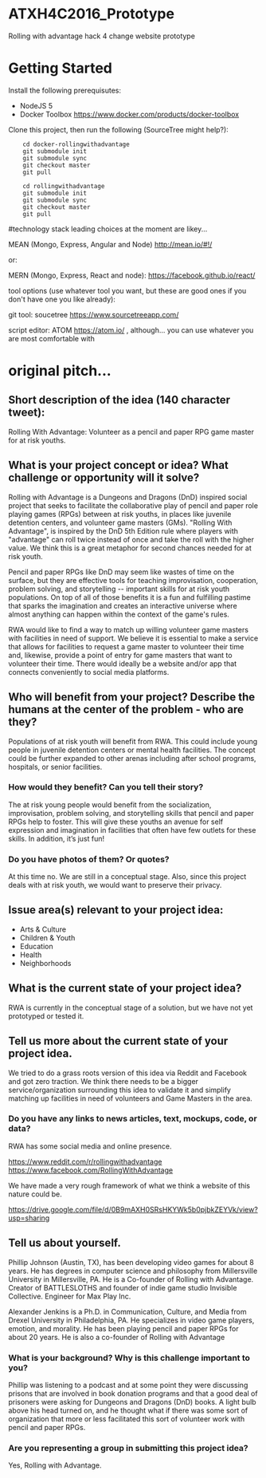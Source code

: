 # ATXH4C2016_Prototype
Rolling with advantage hack 4 change website prototype

# Getting Started #

Install the following prerequisutes:

* NodeJS 5
* Docker Toolbox https://www.docker.com/products/docker-toolbox

Clone this project, then run the following (SourceTree might help?):

        cd docker-rollingwithadvantage
        git submodule init 
        git submodule sync
        git checkout master
        git pull
        
        cd rollingwithadvantage
        git submodule init 
        git submodule sync
        git checkout master
        git pull

        

#technology stack
leading choices at the moment are likey...

MEAN (Mongo, Express, Angular and Node) http://mean.io/#!/

or:

MERN (Mongo, Express, React and node): https://facebook.github.io/react/

tool options (use whatever tool you want, but these are good ones if you don't have one you like already):

git tool: soucetree https://www.sourcetreeapp.com/

script editor: ATOM https://atom.io/ , although... you can use whatever you are most comfortable with

# original pitch...

## Short description of the idea (140 character tweet):

Rolling With Advantage: Volunteer as a pencil and paper RPG game master for at risk youths.

## What is your project concept or idea? What challenge or opportunity will it solve?

Rolling with Advantage is a Dungeons and Dragons (DnD) inspired social project that seeks to facilitate the collaborative play of pencil and paper role playing games (RPGs) between at risk youths, in places like juvenile detention centers, and volunteer game masters (GMs). "Rolling With Advantage", is inspired by the DnD 5th Edition rule where players with "advantage" can roll twice instead of once and take the roll with the higher value. We think this is a great metaphor for second chances needed for at risk youth.

Pencil and paper RPGs like DnD may seem like wastes of time on the surface, but they are effective tools for teaching improvisation, cooperation, problem solving, and storytelling -- important skills for at risk youth populations. On top of all of those benefits it is a fun and fulfilling pastime that sparks the imagination and creates an interactive universe where almost anything can happen within the context of the game's rules.

RWA  would like to find a way to match up willing volunteer game masters with facilities in need of support.  We believe it is essential to make a service that allows for facilities to request a game master to volunteer their time and, likewise, provide a point of entry for game masters that want to volunteer their time. There would ideally be a website and/or app that connects conveniently to social media platforms.

## Who will benefit from your project? Describe the humans at the center of the problem - who are they? 

Populations of at risk youth will benefit from RWA. This could include young people in juvenile detention centers or mental health facilities. The concept could be further expanded to other arenas including after school programs, hospitals, or senior facilities.

### How would they benefit? Can you tell their story?

The at risk young people would benefit from the socialization, improvisation, problem solving, and storytelling skills that pencil and paper RPGs help to foster. This will give these youths an avenue for self expression and imagination in facilities that often have few outlets for these skills. In addition, it’s just fun! 

### Do you have photos of them? Or quotes?

At this time no. We are still in a conceptual stage. Also, since this project deals with at risk youth, we would want to preserve their privacy. 

## Issue area(s) relevant to your project idea:

- Arts & Culture
- Children & Youth
- Education
- Health
- Neighborhoods

## What is the current state of your project idea?

RWA is currently in the conceptual stage of a solution, but we have not yet prototyped or tested it.

## Tell us more about the current state of your project idea.

We tried to do a grass roots version of this idea via Reddit and Facebook and got zero traction. We think there needs to be a bigger service/organization surrounding this idea to validate it and simplify matching up facilities in need of volunteers and Game Masters in the area.

### Do you have any links to news articles, text, mockups, code, or data?

RWA has some social media and online presence.

https://www.reddit.com/r/rollingwithadvantage
https://www.facebook.com/RollingWithAdvantage

We have made a very rough framework of what we think a website of this nature could be.

https://drive.google.com/file/d/0B9mAXH0SRsHKYWk5b0pjbkZEYVk/view?usp=sharing

## Tell us about yourself. 

Phillip Johnson (Austin, TX), has been developing video games for about 8 years.  He has degrees in computer science and philosophy from Millersville University in Millersville, PA. He is a Co-founder of Rolling with Advantage.  Creator of BATTLESLOTHS and founder of indie game studio Invisible Collective.  Engineer for Max Play Inc.

Alexander Jenkins is a Ph.D. in Communication, Culture, and Media from Drexel University in Philadelphia, PA.  He specializes in video game players, emotion, and morality. He has been playing pencil and paper RPGs for about 20 years.  He is also a co-founder of Rolling with Advantage

### What is your background? Why is this challenge important to you? 

Phillip was listening to a podcast and at some point they were discussing prisons that are involved in book donation programs and that a good deal of prisoners were asking for Dungeons and Dragons (DnD) books. A light bulb above his head turned on, and he thought what if there was some sort of organization that more or less facilitated this sort of volunteer work with pencil and paper RPGs.

### Are you representing a group in submitting this project idea? 

Yes, Rolling with Advantage.
